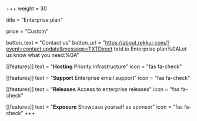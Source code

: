 +++
weight = 30

title = "Enterprise plan"

price = "Custom"

button_text = "Contact us"
button_url = "https://about.rekkur.com/?event=contact:update&message=TXTDirect txtd.io Enterprise plan%0ALet us know what you need:%0A"

[[features]]
  text = "**Hosting** Priority infrastructure"
  icon = "fas fa-check"

[[features]]
  text = "**Support** Enterprise email support"
  icon = "fas fa-check"

[[features]]
  text = "**Releases** Access to enterprise releases"
  icon = "fas fa-check"

[[features]]
  text = "**Exposure** Showcase yourself as sponsor"
  icon = "fas fa-check"
+++
